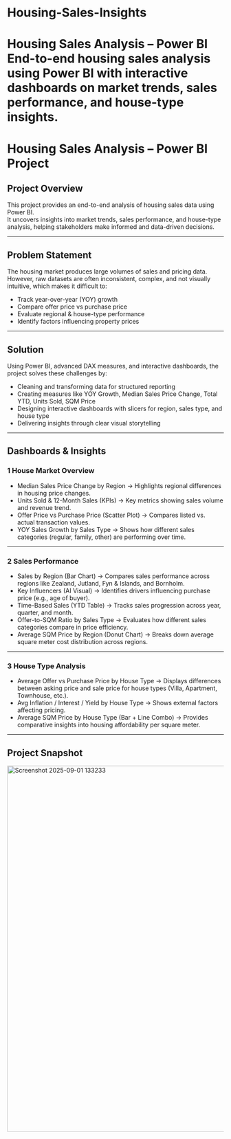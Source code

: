 # Housing-Sales-Insights
# Housing Sales Analysis – Power BI    End-to-end housing sales analysis using Power BI with interactive dashboards on market trends, sales performance, and house-type insights.

#  Housing Sales Analysis – Power BI Project  

##  Project Overview  
This project provides an end-to-end analysis of housing sales data using Power BI.  
It uncovers insights into market trends, sales performance, and house-type analysis, helping stakeholders make informed and data-driven decisions.  

---

##  Problem Statement  
The housing market produces large volumes of sales and pricing data.  
However, raw datasets are often inconsistent, complex, and not visually intuitive, which makes it difficult to:  

- Track year-over-year (YOY) growth  
- Compare offer price vs purchase price  
- Evaluate regional & house-type performance  
- Identify factors influencing property prices  

---

##  Solution  
Using Power BI, advanced DAX measures, and interactive dashboards, the project solves these challenges by:  

- Cleaning and transforming data for structured reporting  
- Creating measures like YOY Growth, Median Sales Price Change, Total YTD, Units Sold, SQM Price  
- Designing interactive dashboards with slicers for region, sales type, and house type  
- Delivering insights through clear visual storytelling  

---

##  Dashboards & Insights  

### 1️ House Market Overview  
- Median Sales Price Change by Region → Highlights regional differences in housing price changes.  
- Units Sold & 12-Month Sales (KPIs) → Key metrics showing sales volume and revenue trend.  
- Offer Price vs Purchase Price (Scatter Plot) → Compares listed vs. actual transaction values.  
- YOY Sales Growth by Sales Type → Shows how different sales categories (regular, family, other) are performing over time.  

---

### 2️ Sales Performance  
- Sales by Region (Bar Chart) → Compares sales performance across regions like Zealand, Jutland, Fyn & Islands, and Bornholm.  
- Key Influencers (AI Visual) → Identifies drivers influencing purchase price (e.g., age of buyer).  
- Time-Based Sales (YTD Table) → Tracks sales progression across year, quarter, and month.  
- Offer-to-SQM Ratio by Sales Type → Evaluates how different sales categories compare in price efficiency.  
- Average SQM Price by Region (Donut Chart) → Breaks down average square meter cost distribution across regions.  

---

### 3️ House Type Analysis  
- Average Offer vs Purchase Price by House Type → Displays differences between asking price and sale price for house types (Villa, Apartment, Townhouse, etc.).  
- Avg Inflation / Interest / Yield by House Type → Shows external factors affecting pricing.  
- Average SQM Price by House Type (Bar + Line Combo) → Provides comparative insights into housing affordability per square meter.  

---

##  Project Snapshot  

<img width="1411" height="852" alt="Screenshot 2025-09-01 133233" src="https://github.com/user-attachments/assets/e7780cf2-b0a4-428c-80da-ed0e5e3d6982" />


